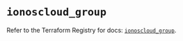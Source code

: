 # `ionoscloud_group`

Refer to the Terraform Registry for docs: [`ionoscloud_group`](https://registry.terraform.io/providers/ionos-cloud/ionoscloud/6.7.9/docs/resources/group).
